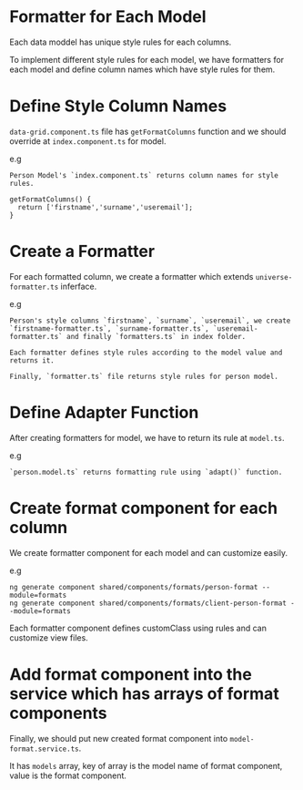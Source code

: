 # Formatter for Each Model

Each data moddel has unique style rules for each columns.

To implement different style rules for each model, we have formatters for each model and define column names which have style rules for them.

# Define Style Column Names

`data-grid.component.ts` file has `getFormatColumns` function and we should override at `index.component.ts` for model.

e.g

```
Person Model's `index.component.ts` returns column names for style rules.

getFormatColumns() {
  return ['firstname','surname','useremail'];
}

```

# Create a Formatter

For each formatted column, we create a formatter which extends `universe-formatter.ts` inferface.

e.g

```
Person's style columns `firstname`, `surname`, `useremail`, we create `firstname-formatter.ts`, `surname-formatter.ts`, `useremail-formatter.ts` and finally `formatters.ts` in index folder.

Each formatter defines style rules according to the model value and returns it.

Finally, `formatter.ts` file returns style rules for person model.

```

# Define Adapter Function

After creating formatters for model, we have to return its rule at `model.ts`.

e.g

```
`person.model.ts` returns formatting rule using `adapt()` function.

```

# Create format component for each column

We create formatter component for each model and can customize easily.

e.g

```
ng generate component shared/components/formats/person-format --module=formats
ng generate component shared/components/formats/client-person-format --module=formats

```

Each formatter component defines customClass using rules and can customize view files.

# Add format component into the service which has arrays of format components

Finally, we should put new created format component into `model-format.service.ts`.

It has `models` array, key of array is the model name of format component, value is the format component.